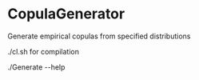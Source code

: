 # CopulaGenerator
Generate empirical copulas from specified distributions

./cl.sh for compilation

./Generate --help
